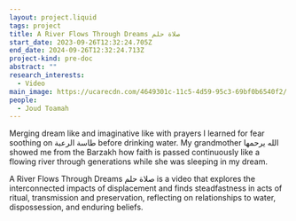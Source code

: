 ```yaml
---
layout: project.liquid
tags: project
title: A River Flows Through Dreams صلاة حلم
start_date: 2023-09-26T12:32:24.705Z
end_date: 2024-09-26T12:32:24.713Z
project-kind: pre-doc
abstract: ""
research_interests:
  - Video
main_image: https://ucarecdn.com/4649301c-11c5-4d59-95c3-69bf0b6540f2/
people:
  - Joud Toamah
---
```

Merging dream like and imaginative like with prayers I learned for fear soothing on طاسة الرعبة before drinking water. My grandmother الله يرحمها showed me from the Barzakh how faith is passed continuously like a flowing river through generations while she was sleeping in my dream.

A River Flows Through Dreams صلاة حلم is a video that explores the interconnected impacts of displacement and finds steadfastness in acts of ritual, transmission and preservation, reflecting on relationships to water, dispossession, and enduring beliefs.